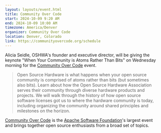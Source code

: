 ```yaml
---
layout: layouts/event.html
title: Community Over Code
start: 2024-10-09 9:20 AM
end: 2024-10-09 10:00 AM
timezone: America/Denver
organizer: Community Over Code
location: Denver, Colorado
link: https://communityovercode.org/schedule
---
```


Alicia Seidle, OSHWA's founder and executive director, will be giving the keynote "When Your Community is Atoms Rather Than Bits" on Wednesday morning for the [Community Over Code] event.

> Open Source Hardware is what happens when your open source community is comprised of atoms rather than bits (but sometimes also bits). Learn about how the Open Source Hardware Association serves their community through diverse hardware products and projects. We will walk through the history of how open source software licenses got us to where the hardware community is today, including organizing the community around shared principles and milestones on the horizon.

[Community Over Code] is the [Apache Software Foundation]'s largest event and brings together open source enthusiasts from a broad set of topics.

[Community Over Code]: https://communityovercode.org/
[Apache Software Foundation]: https://apache.org/
